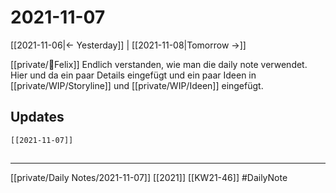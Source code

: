 # 2021-11-07
[[2021-11-06|<- Yesterday]] | [[2021-11-08|Tomorrow ->]] 

[[private/🐨Felix]] Endlich verstanden, wie man die daily note verwendet. Hier und da ein paar Details eingefügt und ein paar Ideen in [[private/WIP/Storyline]] und [[private/WIP/Ideen]] eingefügt.

## Updates
```query 
[[2021-11-07]]
```
##
---
[[private/Daily Notes/2021-11-07]]
[[2021]] [[KW21-46]] 
#DailyNote